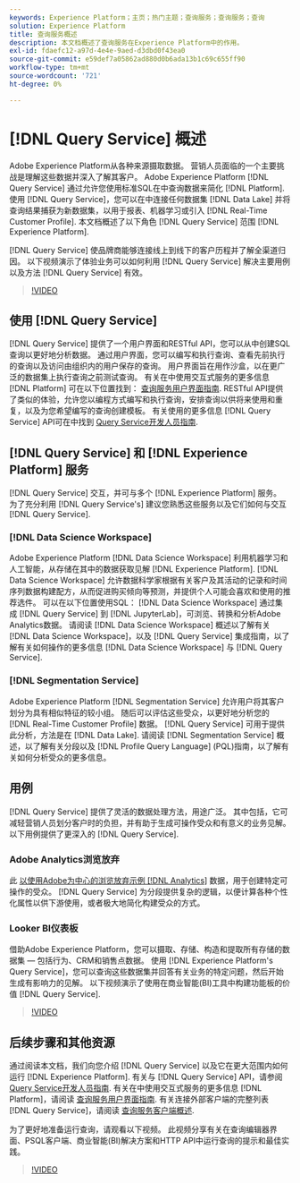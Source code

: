 ```yaml
---
keywords: Experience Platform；主页；热门主题；查询服务；查询服务；查询
solution: Experience Platform
title: 查询服务概述
description: 本文档概述了查询服务在Experience Platform中的作用。
exl-id: fdaefc12-a97d-4e4e-9aed-d3dbd0f43ea0
source-git-commit: e59def7a05862ad880d0b6ada13b1c69c655ff90
workflow-type: tm+mt
source-wordcount: '721'
ht-degree: 0%

---
```


# [!DNL Query Service] 概述

Adobe Experience Platform从各种来源摄取数据。 营销人员面临的一个主要挑战是理解这些数据并深入了解其客户。 Adobe Experience Platform [!DNL Query Service] 通过允许您使用标准SQL在中查询数据来简化 [!DNL Platform]. 使用 [!DNL Query Service]，您可以在中连接任何数据集 [!DNL Data Lake] 并将查询结果捕获为新数据集，以用于报表、机器学习或引入 [!DNL Real-Time Customer Profile]. 本文档概述了以下角色 [!DNL Query Service] 范围 [!DNL Experience Platform].

[!DNL Query Service] 使品牌商能够连接线上到线下的客户历程并了解全渠道归因。 以下视频演示了体验业务可以如何利用 [!DNL Query Service] 解决主要用例以及方法 [!DNL Query Service] 有效。

>[!VIDEO](https://video.tv.adobe.com/v/29795?quality=12&learn=on)

## 使用 [!DNL Query Service]

[!DNL Query Service] 提供了一个用户界面和RESTful API，您可以从中创建SQL查询以更好地分析数据。 通过用户界面，您可以编写和执行查询、查看先前执行的查询以及访问由组织内的用户保存的查询。 用户界面旨在用作沙盒，以在更广泛的数据集上执行查询之前测试查询。 有关在中使用交互式服务的更多信息 [!DNL Platform] 可在以下位置找到： [查询服务用户界面指南](ui/overview.md). RESTful API提供了类似的体验，允许您以编程方式编写和执行查询，安排查询以供将来使用和重复，以及为您希望编写的查询创建模板。 有关使用的更多信息 [!DNL Query Service] API可在中找到 [Query Service开发人员指南](api/getting-started.md).

## [!DNL Query Service] 和 [!DNL Experience Platform] 服务

[!DNL Query Service] 交互，并可与多个 [!DNL Experience Platform] 服务。 为了充分利用 [!DNL Query Service's] 建议您熟悉这些服务以及它们如何与交互 [!DNL Query Service].

### [!DNL Data Science Workspace]

Adobe Experience Platform [!DNL Data Science Workspace] 利用机器学习和人工智能，从存储在其中的数据获取见解 [!DNL Experience Platform]. [!DNL Data Science Workspace] 允许数据科学家根据有关客户及其活动的记录和时间序列数据构建配方，从而促进购买倾向等预测，并提供个人可能会喜欢和使用的推荐选件。 可以在以下位置使用SQL： [!DNL Data Science Workspace] 通过集成 [!DNL Query Service] 到 [!DNL JupyterLab]，可浏览、转换和分析Adobe Analytics数据。 请阅读 [!DNL Data Science Workspace] 概述以了解有关 [!DNL Data Science Workspace]，以及 [!DNL Query Service] 集成指南，以了解有关如何操作的更多信息 [!DNL Data Science Workspace] 与 [!DNL Query Service].

### [!DNL Segmentation Service]

Adobe Experience Platform [!DNL Segmentation Service] 允许用户将其客户划分为具有相似特征的较小组。 随后可以评估这些受众，以更好地分析您的 [!DNL Real-Time Customer Profile] 数据。 [!DNL Query Service] 可用于提供此分析，方法是在 [!DNL Data Lake]. 请阅读 [!DNL Segmentation Service] 概述，以了解有关分段以及 [!DNL Profile Query Language] (PQL)指南，以了解有关如何分析受众的更多信息。

## 用例

[!DNL Query Service] 提供了灵活的数据处理方法，用途广泛。 其中包括，它可减轻营销人员划分客户时的负担，并有助于生成可操作受众和有意义的业务见解。 以下用例提供了更深入的 [!DNL Query Service].

### Adobe Analytics浏览放弃

此 [以使用Adobe为中心的浏览放弃示例 [!DNL Analytics]](./use-cases/abandoned-browse.md) 数据，用于创建特定可操作的受众。 [!DNL Query Service] 为分段提供复杂的逻辑，以便计算各种个性化属性以供下游使用，或者极大地简化构建受众的方式。

### Looker BI仪表板

借助Adobe Experience Platform，您可以摄取、存储、构造和提取所有存储的数据集 — 包括行为、CRM和销售点数据。 使用 [!DNL Experience Platform's Query Service]，您可以查询这些数据集并回答有关业务的特定问题，然后开始生成有影响力的见解。 以下视频演示了使用在商业智能(BI)工具中构建功能板的价值 [!DNL Query Service].

>[!VIDEO](https://video.tv.adobe.com/v/28981?quality=12&learn=on)

## 后续步骤和其他资源

通过阅读本文档，我们向您介绍 [!DNL Query Service] 以及它在更大范围内如何运行 [!DNL Experience Platform]. 有关与 [!DNL Query Service] API，请参阅 [Query Service开发人员指南](api/getting-started.md). 有关在中使用交互式服务的更多信息 [!DNL Platform]，请阅读 [查询服务用户界面指南](ui/overview.md). 有关连接外部客户端的完整列表 [!DNL Query Service]，请阅读 [查询服务客户端概述](clients/overview.md).

为了更好地准备运行查询，请观看以下视频。 此视频分享有关在查询编辑器界面、PSQL客户端、商业智能(BI)解决方案和HTTP API中运行查询的提示和最佳实践。

>[!VIDEO](https://video.tv.adobe.com/v/29811?quality=12&learn=on)
